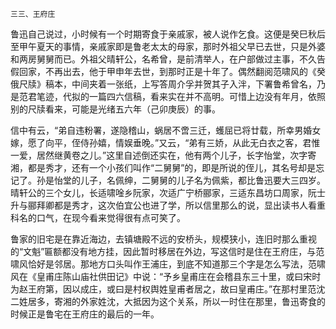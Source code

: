     三三、王府庄 

   鲁迅自己说过，小时候有一个时期寄食于亲戚家，被人说作乞食。这便是癸巳秋后至甲午夏天的事情，亲戚家即是鲁老太太的母家，那时外祖父早已去世，只是外婆和两房舅舅而已。外祖父晴轩公，名希曾，是前清举人，在户部做过主事，不久告假回家，不再出去，他于甲申年去世，到那时正是十年了。偶然翻阅范啸风的《癸俄尺牍》稿本，中间夹着一张纸，上写答周介孚并贺其子入泮，下署鲁希曾名，乃是范君笔迹，代拟的一篇四六信稿，看来实在并不高明。可惜上边没有年月，依照别的尺牍看来，可能是光绪五六年（己卯庚辰）的事。

   信中有云，“弟自违粉署，遂隐稽山，蜗居不啻三迁，蠖屈已将廿载，所幸男婚女嫁，愿了向平，侄侍孙嬉，情娱垂晚。”又云，“弟有三娇，从此无白衣之客，君惟一爱，居然继黄卷之儿。”这里自述倒还实在，他有两个儿子，长字怡堂，次字寄湘，都是秀才，还有一个小孩们叫作“二舅舅”的，即是所说的侄儿，其名号却是忘记了。孙是怡堂的儿子，名佩绅，二舅舅的儿子名为佩紫，都比鲁迅要大三四岁。晴轩公的三个女儿，长适啸唫乡阮家，次适广宁桥郦家，三适东昌坊口周家，阮士升与郦拜卿都是秀才，这次伯宜公也进了学，所以信里那么的说，显出读书人看重科名的口气，在现今看来觉得很有点可笑了。

   鲁家的旧宅是在靠近海边，去镇塘殿不远的安桥头，规模狭小，连旧时那么重视的“文魁”匾额都没有地方挂，因此暂时移居在外边，写这信时是住在王府庄，与范啸风恰好是邻居。那地方口头叫作王浦庄，到底不知道那三个字是怎么写法，范啸风在《皇甫庄陈山庙社供田记》中说：“予乡皇甫庄在会稽县东三十里，或曰宋时为赵王府第，因以成庄，或曰是村权舆姓皇甫者居之，故曰皇甫庄。”在那村里范沈二姓居多，寄湘的外家姓沈，大抵因为这个关系，所以一时住在那里，鲁迅寄食的时候正是鲁宅在王府庄的最后的一年。

